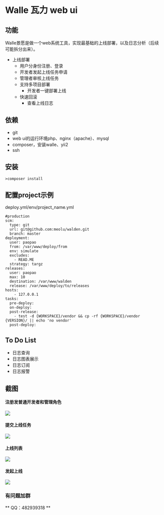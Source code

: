 Walle 瓦力 web ui
==========================

功能
---

Walle景愿是做一个web系统工具，实现最基础的上线部署，以及日志分析（后续可能拆分出来）。

* 上线部署
	* 用户分身份注册、登录
	* 开发者发起上线任务申请
	* 管理者审核上线任务
  * 支持多项目部署
	* 开发者一键部署上线
  * 快速回滚
	* 查看上线日志

依赖
---

* git
* web ui的运行环境php、nginx（apache）、mysql
* composer，安装walle、yii2
* ssh

安装
----
```
>composer install
```

配置project示例
-------

deploy.yml/env/project_name.yml
```
#production
scm:
  type: git
  url: git@github.com:meolu/walden.git
  branch: master
deployment:
  user: paopao 
  from: /var/www/deploy/from
  env: simulate
  excludes:
    - READ.ME
  strategy: targz
releases:
  user: paopao
  max: 10
  destination: /var/www/walden
  release: /var/www/deploy/to/releases
hosts:
    - 127.0.0.1
tasks:
  pre-deploy:
  on-deploy:
  post-release:
    - test -d {WORKSPACE}/vendor && cp -rf {WORKSPACE}/vendor {VERSION}/ || echo 'no vendor'
  post-deploy:                                                                                                                                    
```


To Do List
----------

* 日志查询
* 日志图表展示
* 日志订阅
* 日志报警

截图
---
#### 注册发普通开发者和管理角色
![](https://raw.github.com/meolu/walle-web/master/screenshots/login.png)

#### 提交上线任务
![](https://raw.github.com/meolu/walle-web/master/screenshots/submit.gif)

#### 上线列表
![](https://raw.github.com/meolu/walle-web/master/screenshots/task-list.png)

#### 发起上线
![](https://raw.github.com/meolu/walle-web/master/screenshots/deploy.png)


### 有问题加群
** QQ：482939318 **
